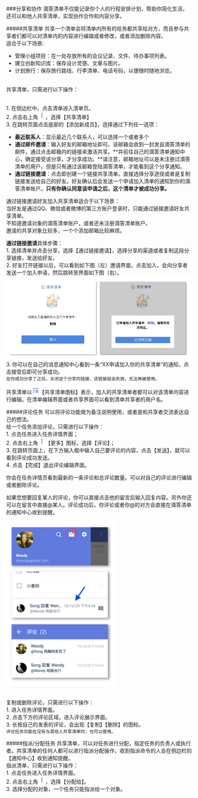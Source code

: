 ###分享和协作
滴答清单不仅能记录你个人的行程安排计划，帮助你简化生活，还可以和他人共享清单，实现协作合作和内容分享。

#####共享清单
共享一个清单会将清单内所有的任务都共享给对方，而且参与共享者们都可以对清单内的内容进行编辑或者修改，或者添加删除内容。
<br >适合于以下场景:
- 管理小组项目：在一处存放所有的会议记录、文件、待办事项列表。
- 建立创新知识库：保存设计灵感、文章与图片。
- 计划旅行：保存旅行路线、行李清单、电话号码，以便随时随地浏览。

<br >共享清单，只需进行以下操作：

<br>1. 在侧边栏中，点击清单进入清单页。
<br>2. 点击右上角<img src="../images/images_android/image001.png" title="更多" width="20" />，选择【共享清单】
<br>3. 在跳转页面点击底部的【添加新成员】，选择通过下列任一选项：
   - **最近联系人**：显示最近几个联系人，可以选择一个或者多个
   - **通过邮件邀请**：输入好友的邮箱地址即可。该邮箱会收到一封发自滴答清单的邮件，通过点击邮箱内的链接来激活共享。**并前往自己的滴答清单通知中心，确定接受该分享，才分享成功。**请注意，邮箱地址可以是未注册过滴答清单的用户，但是只有通过该邮箱登陆滴答清单，才能看到这个分享通知。
   - **通过链接邀请**：点击即创建一个链接共享清单。直接选择分享途径或者是复制链接发送给自己的好友。好友确认后会发送一个申请加入清单的通知到你的滴答清单账户。**只有你确认同意该申请之后，这个清单才被成功分享。**

通过链接邀请好友加入共享清单适合于以下场景：
<br >当好友是通过QQ、微信或者微博的第三方账户登录时，只能通过链接邀请好友共享清单。
<br >不知道邀请对象的滴答清单账户，或者还未注册滴答清单账户。
<br >邀请的共享对象比较多，一个个添加邮箱比较麻烦。

**通过链接邀请**具体步骤：
<br>1. 选择清单并点击分享，选择【通过链接邀请】，选择分享的渠道或者复制这段分享链接，发送给好友。
<br>2. 好友打开链接以后，可以看到如下图（左）邀请界面，点击加入，会向分享者发送一个加入申请，然后跳转至界面如下图（右）。<br ><img src="../images/fx1.png" title="共享" />
<br>3. 你可以在自己的消息通知中心看到一条“XX申请加入你的共享清单”的通知，点击接受后即可分享成功。
<br >`在你成功分享了之后，关闭这个分享的链接，该链接就会失效，无法再被使用。`

共享清单以<img src="../images/images_android/image004.png" title="共享" width="20" />【共享清单图标】表示，加入的共享清单者都可以对该清单内容进行编辑。在清单编辑界面或者共享界面可以看到清单共享者的用户名。

#####评论任务
可以将评论功能做为备注说明使用，或者是和共享者交流表达自己的想法。
<br >给一个任务添加评论，只需进行以下操作：
<br>1. 点击任务进入任务详情界面；
<br>2. 点击右上角<img src="../images/images_android/image001.png" title="更多" width="20" />【更多】图标，选择【评论】；
<br>3. 在跳转页面上，在下方输入框中输入自己要评论的内容，点击【发送】，就可以看到评论成功发送。
<br>4. 点击【完成】退出评论编辑界面。

你会在任务详情页看到最新的一条评论和总评论数量。可以对自己的评论进行编辑或者删除评论。

如果您想要回复某人的评论，你可以直接点击他的留言后输入回复内容。另外你还可以在留言中直接@某人。评论成功后，你评论或者你@的对方会直接在滴答清单的通知中心收到提醒。


<img src="../images/images_android/image3107.png" title="评论" width="300" />


<br >复制或删除评论，只需进行以下操作：
<br>1. 进入任务详情界面。
<br>2. 点击下方的评论区域，进入评论展示界面。
<br>3. 长按自己的发表的评论，会出现【复制】【删除】的图标。
<br >`评论任务功能在没有与其他人共享清单时，也可以使用。`

#####指派/分配任务
共享清单，可以对任务进行分配，指定任务的负责人或执行者。共享清单的任何人都可以进行指派分配操作，收到指派命令的人会在侧边栏的【通知中心】收到通知提醒。
<br >指派清单，只需进行以下操作：
<br>1. 点击任务进入任务详情界面。
<br>2. 点击右上角<img src="../images/images_android/image001.png" title="更多" width="20" />，选择【分配给】。
<br>3. 选择分配的对象，一个任务只能指派给一个对象。


